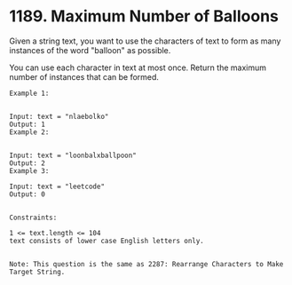 # 1189. Maximum Number of Balloons

Given a string text, you want to use the characters of text to form as many instances of the word "balloon" as possible.

You can use each character in text at most once. Return the maximum number of instances that can be formed.


```
Example 1:


Input: text = "nlaebolko"
Output: 1
Example 2:


Input: text = "loonbalxballpoon"
Output: 2
Example 3:

Input: text = "leetcode"
Output: 0


Constraints:

1 <= text.length <= 104
text consists of lower case English letters only.


Note: This question is the same as 2287: Rearrange Characters to Make Target String.
```